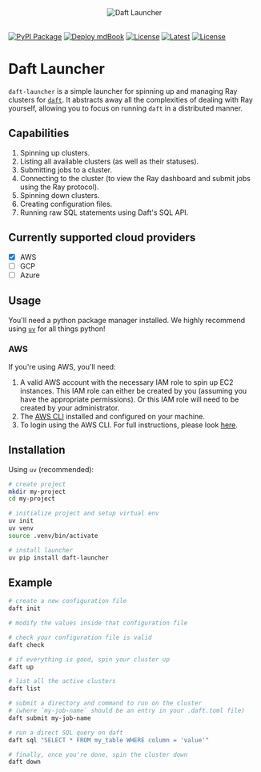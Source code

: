<div align="center">
  <img src="https://emojis.wiki/thumbs/emojis/rocket.webp" alt="Daft Launcher">
</div>

<br>

[![PyPI Package](https://github.com/Eventual-Inc/daft-launcher/actions/workflows/publish-to-pypi.yaml/badge.svg)](https://github.com/Eventual-Inc/daft-launcher/actions/workflows/publish-to-pypi.yaml)
[![Deploy mdBook](https://github.com/Eventual-Inc/daft-launcher/actions/workflows/deploy-mdbook.yaml/badge.svg)](https://github.com/Eventual-Inc/daft-launcher/actions/workflows/deploy-mdbook.yaml)
[![License](https://img.shields.io/badge/license-MIT-blue.svg)](./LICENSE)
[![Latest](https://img.shields.io/github/v/tag/Eventual-Inc/daft-launcher?label=latest&logo=GitHub)](https://github.com/Eventual-Inc/daft-launcher/tags)
[![License](https://img.shields.io/badge/daft_launcher-docs-red.svg)](https://eventual-inc.github.io/daft-launcher)

# Daft Launcher

`daft-launcher` is a simple launcher for spinning up and managing Ray clusters for [`daft`](https://github.com/Eventual-Inc/Daft).
It abstracts away all the complexities of dealing with Ray yourself, allowing you to focus on running `daft` in a distributed manner.

## Capabilities

1. Spinning up clusters.
2. Listing all available clusters (as well as their statuses).
3. Submitting jobs to a cluster.
4. Connecting to the cluster (to view the Ray dashboard and submit jobs using the Ray protocol).
5. Spinning down clusters.
6. Creating configuration files.
7. Running raw SQL statements using Daft's SQL API.

## Currently supported cloud providers

- [x] AWS
- [ ] GCP
- [ ] Azure

## Usage

You'll need a python package manager installed.
We highly recommend using [`uv`](https://astral.sh/blog/uv) for all things python!

### AWS

If you're using AWS, you'll need:
1. A valid AWS account with the necessary IAM role to spin up EC2 instances.
  This IAM role can either be created by you (assuming you have the appropriate permissions).
  Or this IAM role will need to be created by your administrator.
2. The [AWS CLI](https://aws.amazon.com/cli) installed and configured on your machine.
3. To login using the AWS CLI.
  For full instructions, please look [here](https://google.com).

## Installation

Using `uv` (recommended):

```bash
# create project
mkdir my-project
cd my-project

# initialize project and setup virtual env
uv init
uv venv
source .venv/bin/activate

# install launcher
uv pip install daft-launcher
```

## Example

```sh
# create a new configuration file
daft init

# modify the values inside that configuration file

# check your configuration file is valid
daft check

# if everything is good, spin your cluster up
daft up

# list all the active clusters
daft list

# submit a directory and command to run on the cluster
# (where `my-job-name` should be an entry in your .daft.toml file)
daft submit my-job-name

# run a direct SQL query on daft
daft sql "SELECT * FROM my_table WHERE column = 'value'"

# finally, once you're done, spin the cluster down
daft down
```
